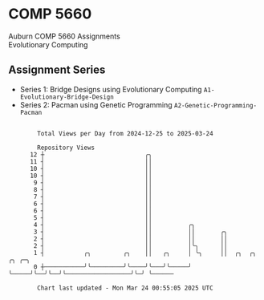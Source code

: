 # COMP 5660
Auburn COMP 5660 Assignments  
Evolutionary Computing

## Assignment Series
- Series 1: Bridge Designs using Evolutionary Computing `A1-Evolutionary-Bridge-Design`
- Series 2: Pacman using Genetic Programming `A2-Genetic-Programming-Pacman`

```

        Total Views per Day from 2024-12-25 to 2025-03-24

        Repository Views
      12 ┼                            ╭╮
      11 ┤                            ││
      10 ┤                            ││
      10 ┤                            ││
       9 ┤                            ││
       8 ┤                            ││
       7 ┤                            ││
       6 ┤                            ││
       6 ┤                            ││
       5 ┤                            ││
       4 ┤                            ││          ╭╮
       3 ┤                            ││          ││       ╭╮
       2 ┤                            ││          ││       ││
       2 ┤                            ││          │╰╮      ││
       1 ┤           ╭╮         ╭╮    ││   ╭╮     │ ╰╮     ││  ╭╮  ╭╮                  ╭╮ ╭─╮
       0 ┼───────────╯╰─────────╯╰────╯╰───╯╰─────╯  ╰─────╯╰──╯╰──╯╰──────────────────╯╰─╯ ╰──────

        Chart last updated - Mon Mar 24 00:55:05 2025 UTC
        
```
